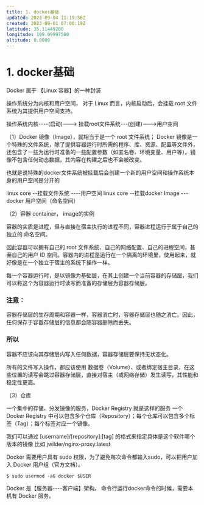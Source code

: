 ```yaml
---
title: 1. docker基础
updated: 2023-09-04 11:19:56Z
created: 2023-09-01 07:00:19Z
latitude: 35.11449200
longitude: 109.09997500
altitude: 0.0000
---
```


# 1. docker基础

Docker 属于 【Linux 容器】的一种封装

操作系统分为内核和用户空间， 对于 Linux 而言，内核启动后，会挂载 root 文件系统为其提供用户空间支持。


操作系统内核----(启动)---> 挂载root文件系统---(创建)--->用户空间

（1）Docker 镜像（Image），就相当于是一个 root 文件系统；
Docker 镜像是一个特殊的文件系统，除了提供容器运行时所需的程序、库、资源、配置等文件外，还包含了一些为运行时准备的一些配置参数（如匿名卷、环境变量、用户等）。镜像不包含任何动态数据，其内容在构建之后也不会被改变。

也就是说特殊的docker文件系统被挂载后会创建一个新的用户空间和操作系统本身的用户空间是分开的

linux core --挂载文件系统 ----用户空间
linux core --挂载docker Image ---docker 用户空间（命名空间）


（2）容器 container， image的实例

容器的实质是进程，但与直接在宿主执行的进程不同，容器进程运行于属于自己的独立的 命名空间。

因此容器可以拥有自己的 root 文件系统、自己的网络配置、自己的进程空间，甚至自己的用户 ID 空间。容器内的进程是运行在一个隔离的环境里，使用起来，就好像是在一个独立于宿主的系统下操作一样。

每一个容器运行时，是以镜像为基础层，在其上创建一个当前容器的存储层，我们可以称这个为容器运行时读写而准备的存储层为容器存储层。

### 注意：
容器存储层的生存周期和容器一样，容器消亡时，容器存储层也随之消亡。因此，任何保存于容器存储层的信息都会随容器删除而丢失。


### 所以
容器不应该向其存储层内写入任何数据，容器存储层要保持无状态化。

所有的文件写入操作，都应该使用 数据卷（Volume）、或者绑定宿主目录，在这些位置的读写会跳过容器存储层，直接对宿主（或网络存储）发生读写，其性能和稳定性更高。


（3）仓库 

一个集中的存储、分发镜像的服务，Docker Registry 就是这样的服务
一个 Docker Registry 中可以包含多个仓库（Repository）；每个仓库可以包含多个标签（Tag）；每个标签对应一个镜像。

我们可以通过 [username]/[repository]:[tag]  的格式来指定具体是这个软件哪个版本的镜像
比如 jwilder/nginx-proxy:latest


Docker 需要用户具有 sudo 权限，为了避免每次命令都输入sudo，可以把用户加入 Docker 用户组（官方文档）。
```
$ sudo usermod -aG docker $USER
```

Docker   是【服务器----客户端】架构。
命令行运行docker命令的时候，需要本机有 Docker 服务。


